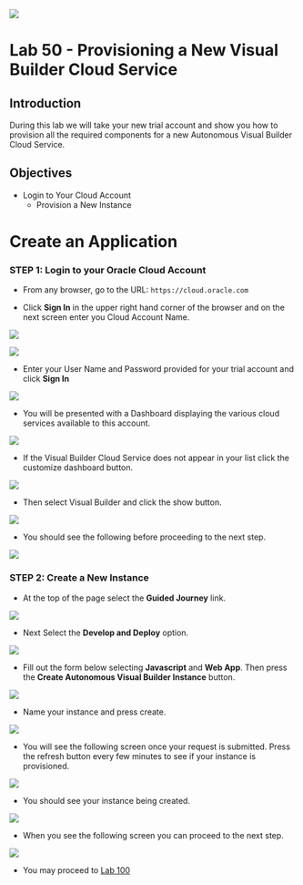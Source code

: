 ![](images/Picture-Title.png)

# Lab 50 - Provisioning a New Visual Builder Cloud Service

## Introduction

During this lab we will take your new trial account and show you how to provision all the required components for a new Autonomous Visual Builder Cloud Service.

## Objectives

- Login to Your Cloud Account
  - Provision a New Instance

# Create an Application

### **STEP 1**: Login to your Oracle Cloud Account

- From any browser, go to the URL:
  `https://cloud.oracle.com`

- Click **Sign In** in the upper right hand corner of the browser and on the next screen enter you Cloud Account Name.

![](images/100/signIn.png)

![](images/100/signIn2.png)

- Enter your User Name and Password provided for your trial account and click **Sign In**

![](images/100/idcs_login.png)


- You will be presented with a Dashboard displaying the various cloud services available to this account.

![](images/100/cloud_dash.png)

- If the Visual Builder Cloud Service does not appear in your list click the customize dashboard button.

![](images/100/custom_dash.png)

- Then select Visual Builder and click the show button.

![](images/100/show_dash_vb.png)

- You should see the following before proceeding to the next step.

![](images/100/LabGuide100-80c36c4c.png)

### **STEP 2**: Create a New Instance

- At the top of the page select the **Guided Journey** link.

![](images/100/LabGuide100-f0dbfc52.png)

- Next Select the **Develop and Deploy** option.

![](images/100/LabGuide100-cb88530c.png)

- Fill out the form below selecting **Javascript** and **Web App**. Then press the **Create Autonomous Visual Builder Instance** button.

![](images/100/LabGuide100-6fa626cd.png)

- Name your instance and press create.

![](images/100/LabGuide100-a793d2af.png)

- You will see the following screen once your request is submitted. Press the refresh button every few minutes to see if your instance is provisioned.

![](images/100/LabGuide100-fcc49616.png)

- You should see your instance being created.

![](images/100/LabGuide100-8ef678e1.png)

- When you see the following screen you can proceed to the next step.

![](images/100/LabGuide100-9f6f488d.png)

- You may proceed to [Lab 100](LabGuide100.md)
